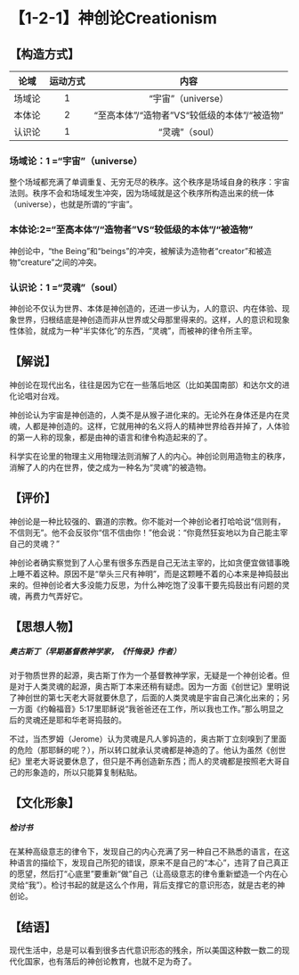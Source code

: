 # 【1-2-1】神创论Creationism

## 【构造方式】
| 论域 | 运动方式           | 内容 |
|:----:|:----------------:|:----:|
| 场域论   |1 |  “宇宙”（universe）  |
| 本体论   | 2|  “至高本体”/“造物者”VS“较低级的本体”/“被造物”  |
| 认识论   |1 |  “灵魂”（soul）   |


### 场域论：1 =“宇宙”（universe）
整个场域都充满了单调重复、无穷无尽的秩序。这个秩序是场域自身的秩序：宇宙法则。秩序不会和场域发生冲突，因为场域就是这个秩序所构造出来的统一体（universe），也就是所谓的“宇宙”。

### 本体论:2=“至高本体”/“造物者”VS“较低级的本体”/“被造物”   
神创论中，“the Being”和“beings”的冲突，被解读为造物者“creator”和被造物“creature”之间的冲突。

### 认识论：1 =“灵魂”（soul）                                      
神创论不仅认为世界、本体是神创造的，还进一步认为，人的意识、内在体验、现象世界，归根结底是神创造而非从世界或父母那里得来的。这样，人的意识和现象性体验，就成为一种“半实体化”的东西，“灵魂”，而被神的律令所主宰。

## 【解说】
神创论在现代出名，往往是因为它在一些落后地区（比如美国南部）和达尔文的进化论唱对台戏。

神创论认为宇宙是神创造的，人类不是从猴子进化来的。无论外在身体还是内在灵魂，人都是神创造的。这样，它就用神的名义将人的精神世界给吞并掉了，人体验的第一人称的现象，都是由神的语言和律令构造起来的了。

科学实在论里的物理主义用物理法则消解了人的内心。神创论则用造物主的秩序，消解了人的内在世界，使之成为一种名为“灵魂”的被造物。
## 【评价】
神创论是一种比较强的、霸道的宗教。你不能对一个神创论者打哈哈说“信则有，不信则无”。他不会反驳你“信不信由你！”他会说：“你竟然狂妄地以为自己能主宰自己的灵魂？”

神创论者确实察觉到了人心里有很多东西是自己无法主宰的，比如贪便宜做错事晚上睡不着这种。原因不是“举头三尺有神明”，而是这颗睡不着的心本来是神捣鼓出来的。但神创论者大多没能力反思，为什么神吃饱了没事干要先捣鼓出有问题的灵魂，再费力气弄好它。

## 【思想人物】
##### 奥古斯丁（早期基督教神学家，《忏悔录》作者）
对于物质世界的起源，奥古斯丁作为一个基督教神学家，无疑是一个神创论者。但是对于人类灵魂的起源，奥古斯丁本来还稍有疑虑。因为一方面《创世记》里明说了神创世的第七天老大哥就要休息了，后面的人类灵魂是宇宙自己演化出来的；另一方面《约翰福音》5:17里耶稣说“我爸爸还在工作，所以我也工作。”那么明显之后的灵魂还是耶和华老哥捣鼓的。

不过，当杰罗姆（Jerome）认为灵魂是凡人爹妈造的，奥古斯丁立刻嗅到了里面的危险（那耶稣的呢？），所以转口就承认灵魂都是神造的了。他认为虽然《创世纪》里老大哥说要休息了，但只是不再创造新东西；而人的灵魂都是按照老大哥自己的形象造的，所以只能算复制粘贴。
## 【文化形象】
##### 检讨书
在某种高级意志的律令下，发现自己的内心充满了另一种自己不熟悉的语言，在这种语言的描绘下，发现自己所犯的错误，原来不是自己的“本心”，违背了自己真正的愿望，然后打“心底里”要重新“做”自己（让高级意志的律令重新塑造一个内在心灵给“我”）。检讨书起的就是这么个作用，背后支撑它的意识形态，就是古老的神创论。

## 【结语】
现代生活中，总是可以看到很多古代意识形态的残余，所以美国这种数一数二的现代化国家，也有落后的神创论教育，也就不足为奇了。
